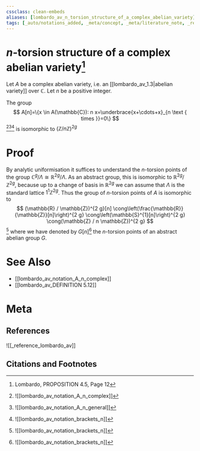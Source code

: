 ```yaml
---
cssclass: clean-embeds
aliases: [lombardo_av_n_torsion_structure_of_a_complex_abelian_variety]
tags: [_auto/notations_added, _meta/concept, _meta/literature_note, _reference/lombardo_av, _meta/TODO/change_title, _meta/proof]
---
```

# $n$-torsion structure of a complex abelian variety[^1]

Let $A$ be a complex abelian variety, i.e. an [[lombardo_av_1.3|abelian variety]] over $\mathbb{C}$. Let $n$ be a positive integer. 

The group
$$
A[n]=\{x \in A(\mathbb{C}): n x=\underbrace{x+\cdots+x}_{n \text { times }}=0\}
$$
[^2][^3][^4]
is isomorphic to $(\mathbb{Z} / n \mathbb{Z})^{2 g}$
# Proof
By analytic uniformisation it suffices to understand the $n$-torsion points of the group $\mathbb{C}^{g} / \Lambda \cong \mathbb{R}^{2 g} / \Lambda .$ As an abstract group, this is isomorphic to $\mathbb{R}^{2 g} / \mathbb{Z}^{2 g}$, because up to a change of basis in $\mathbb{R}^{2 g}$ we can assume that $\Lambda$ is the standard lattice $1^{1} \mathbb{Z}^{2 g}$. Thus the group of $n$-torsion points of $A$ is isomorphic to
$$
(\mathbb{R} / \mathbb{Z})^{2 g}[n] \cong\left(\frac{\mathbb{R}}{\mathbb{Z}}[n]\right)^{2 g} \cong\left(\mathbb{S}^{1}[n]\right)^{2 g} \cong(\mathbb{Z} / n \mathbb{Z})^{2 g}
$$
[^4]
where we have denoted by $G[n]$[^4]               the $n$-torsion points of an abstract abelian group $G$.


# See Also
- [[lombardo_av_notation_A_n_complex]]
- [[lombardo_av_DEFINITION 5.12]]

# Meta
## References
![[_reference_lombardo_av]]

## Citations and Footnotes
[^1]: Lombardo, PROPOSITION 4.5, Page 12
[^2]: ![[lombardo_av_notation_A_n_complex]]
[^3]: ![[lombardo_av_notation_A_n_general]]
[^4]: ![[lombardo_av_notation_brackets_n]]